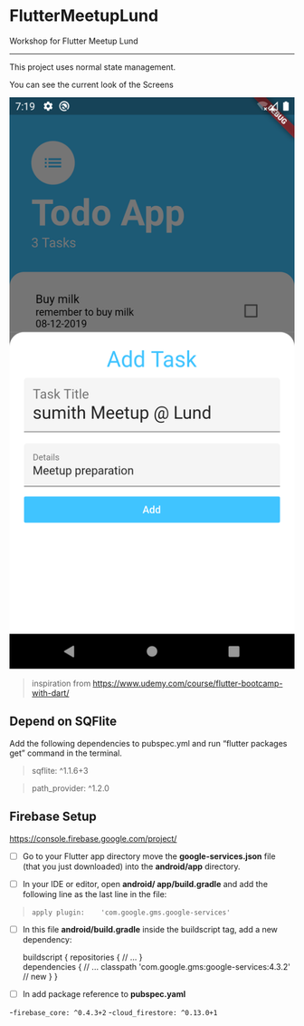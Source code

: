 
# FlutterMeetupLund

Workshop for Flutter Meetup Lund

---

This project uses normal state management.

  

You can see the current look of the Screens

  

![Working Screenshot](/Screenshots/1_WorkingScreen.png)

  

> inspiration from https://www.udemy.com/course/flutter-bootcamp-with-dart/

  
  

## Depend on SQFlite

Add the following dependencies to pubspec.yml and run “flutter packages get” command in the terminal.

> sqflite: ^1.1.6+3

> path_provider: ^1.2.0

  

## Firebase Setup

https://console.firebase.google.com/project/

  

>

 - [ ] Go to your Flutter app directory move the **google-services.json**
       file (that you just downloaded) into the **android/app** directory.
 - [ ] In your IDE or editor, open **android/ app/build.gradle** and add the
       following line as the last line in the file: 
   

> `apply plugin:    'com.google.gms.google-services'`

 - [ ] In this file **android/build.gradle** inside the buildscript tag, add a new
dependency:

    > 

    buildscript { 
    		    repositories { 
    		    // ... } 					
    		    dependencies { 
    		    // ... 
    		    classpath 'com.google.gms:google-services:4.3.2' // new 
    		    } 
    		    }

 - [ ] In add package reference to  **pubspec.yaml** 
 
 -`firebase_core: ^0.4.3+2`
  -`cloud_firestore: ^0.13.0+1`
